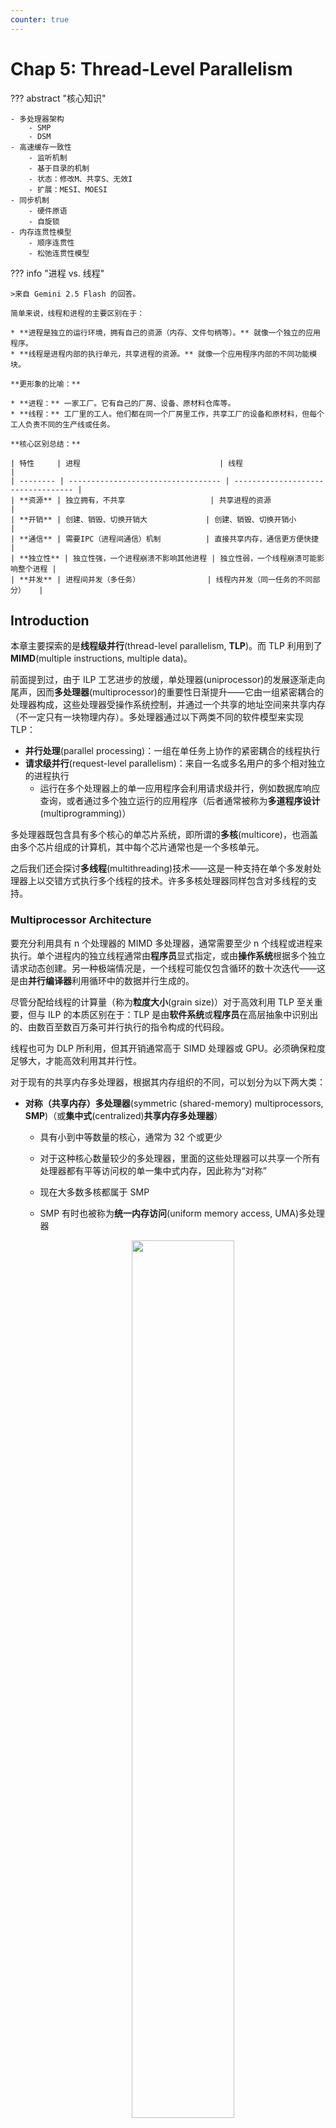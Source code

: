 ```yaml
---
counter: true
---
```


# Chap 5: Thread-Level Parallelism

??? abstract "核心知识"

    - 多处理器架构
        - SMP
        - DSM
    - 高速缓存一致性
        - 监听机制
        - 基于目录的机制
        - 状态：修改M、共享S、无效I
        - 扩展：MESI、MOESI
    - 同步机制
        - 硬件原语
        - 自旋锁
    - 内存连贯性模型
        - 顺序连贯性
        - 松弛连贯性模型

??? info "进程 vs. 线程"

    >来自 Gemini 2.5 Flash 的回答。

    简单来说，线程和进程的主要区别在于：

    * **进程是独立的运行环境，拥有自己的资源（内存、文件句柄等）。** 就像一个独立的应用程序。
    * **线程是进程内部的执行单元，共享进程的资源。** 就像一个应用程序内部的不同功能模块。

    **更形象的比喻：**

    * **进程：** 一家工厂。它有自己的厂房、设备、原材料仓库等。
    * **线程：** 工厂里的工人。他们都在同一个厂房里工作，共享工厂的设备和原材料，但每个工人负责不同的生产线或任务。

    **核心区别总结：**

    | 特性     | 进程                               | 线程                               |
    | -------- | ---------------------------------- | ---------------------------------- |
    | **资源** | 独立拥有，不共享                   | 共享进程的资源                     |
    | **开销** | 创建、销毁、切换开销大             | 创建、销毁、切换开销小             |
    | **通信** | 需要IPC（进程间通信）机制          | 直接共享内存，通信更方便快捷       |
    | **独立性** | 独立性强，一个进程崩溃不影响其他进程 | 独立性弱，一个线程崩溃可能影响整个进程 |
    | **并发** | 进程间并发（多任务）               | 线程内并发（同一任务的不同部分）   |


## Introduction

本章主要探索的是**线程级并行**(thread-level parallelism, **TLP**)。而 TLP 利用到了 **MIMD**(multiple instructions, multiple data)。

前面提到过，由于 ILP 工艺进步的放缓，单处理器(uniprocessor)的发展逐渐走向尾声，因而**多处理器**(multiprocessor)的重要性日渐提升——它由一组紧密耦合的处理器构成，这些处理器受操作系统控制，并通过一个共享的地址空间来共享内存（不一定只有一块物理内存）。多处理器通过以下两类不同的软件模型来实现 TLP：

- **并行处理**(parallel processing)：一组在单任务上协作的紧密耦合的线程执行
- **请求级并行**(request-level parallelism)：来自一名或多名用户的多个相对独立的进程执行
    - 运行在多个处理器上的单一应用程序会利用请求级并行，例如数据库响应查询，或者通过多个独立运行的应用程序（后者通常被称为**多道程序设计**(multiprogramming)）

多处理器既包含具有多个核心的单芯片系统，即所谓的**多核**(multicore)，也涵盖由多个芯片组成的计算机，其中每个芯片通常也是一个多核单元。

之后我们还会探讨**多线程**(multithreading)技术——这是一种支持在单个多发射处理器上以交错方式执行多个线程的技术。许多多核处理器同样包含对多线程的支持。


### Multiprocessor Architecture

要充分利用具有 n 个处理器的 MIMD 多处理器，通常需要至少 n 个线程或进程来执行。单个进程内的独立线程通常由**程序员**显式指定，或由**操作系统**根据多个独立请求动态创建。另一种极端情况是，一个线程可能仅包含循环的数十次迭代——这是由**并行编译器**利用循环中的数据并行生成的。

尽管分配给线程的计算量（称为**粒度大小**(grain size)）对于高效利用 TLP 至关重要，但与 ILP 的本质区别在于：TLP 是由**软件系统**或**程序员**在高层抽象中识别出的、由数百至数百万条可并行执行的指令构成的代码段。

线程也可为 DLP 所利用，但其开销通常高于 SIMD 处理器或 GPU。必须确保粒度足够大，才能高效利用其并行性。

对于现有的共享内存多处理器，根据其内存组织的不同，可以划分为以下两大类：

- **对称（共享内存）多处理器**(symmetric (shared-memory) multiprocessors, **SMP**)（或**集中式**(centralized)**共享内存多处理器**）
    - 具有小到中等数量的核心，通常为 32 个或更少
    - 对于这种核心数量较少的多处理器，里面的这些处理器可以共享一个所有处理器都有平等访问权的单一集中式内存，因此称为“对称”
    - 现在大多数多核都属于 SMP
    - SMP 有时也被称为**统一内存访问**(uniform memory access, UMA)多处理器

        <div style="text-align: center">
            <img src="images/C5/48.png" width=60%>
        </div>

        - 所有处理器统一共享物理内存
        - 所有处理器访问任何内存字的时间相等
        - 每个处理器可具备私有缓存或私有内存
        - 下图展示了基于总线的 UMA 多处理系统

            <div style="text-align: center">
                <img src="images/C5/49.png" width=70%>
            </div>

    - 某些多核处理器对最外层高速缓存的访问是非均匀的，这种结构被称为**非均匀高速缓存访问**(nonuniform cache access, NUCA)，因此即便它们拥有单一主内存，也并非真正的 SMP
    - 下图展示了集中式共享内存多处理器的基本结构：

        <div style="text-align: center">
            <img src="images/C5/1.png" width=70%>
        </div>

    - 下面是基于共享内存的多处理系统的示意图：

        <div style="text-align: center">
            <img src="images/C5/46.png" width=80%>
        </div>

- **分布式共享内存**(distributed shared memory, **DSM**)
    - 在由**多个多核芯片**构成的多处理器系统中，每个多核芯片通常配备**独立的内存单元**，因此这类系统的内存采用**分布式**组织而非集中式组织
    - 许多分布式内存设计能实现对**本地**内存的快速访问，而**远程**内存访问速度则显著下降
    - 在此类架构中，程序员和软件系统需明确区分本地与远程内存访问操作，但通常无需关注各远程存储节点间的具体分布情况
    - 为支持更多的处理器数量，内存必须是分布组织而非集中组织；否则内存系统将以增大访问延迟的代价来满足更多处理器的带宽需求
    - 由于上述问题，SMP 随处理器数量的增加会逐渐丧失优势，因此绝大多数超大规模多处理器系统都采用了分布式内存组织
    - 下图展示了分布式共享内存多处理器的基本结构：

        <div style="text-align: center">
            <img src="images/C5/2.png" width=80%>
        </div>

    - DSM 多处理器也被称为**非均匀内存访问架构**(nonuniform memeory access, NUMA)，因为数据访问时间取决于数据字在内存中的物理位置

        <div style="text-align: center">
            <img src="images/C5/50.png" width=60%>
        </div>

        - 所有 CPU 共享统一的地址空间
        - 使用加载和存储指令访问远程内存
        - 访问远程内存要慢于访问本地内存
        - NUMA 系统内的处理器可以用高速缓存
        - NUMA 又可分为：
            - NC-MUMA：无高速缓存，因而无法隐藏访问远程内存的时间

                <div style="text-align: center">
                    <img src="images/C5/51.png" width=60%>
                </div>

            - CC-MUMA：有一致的高速缓存

                <div style="text-align: center">
                    <img src="images/C5/52.png" width=60%>
                </div>

    - DSM 的主要缺点是处理器间的数据通信机制变得更为复杂，且需要软件层面付出更多努力才能充分利用所增加的内存带宽优势
    - 下面是基于信息传递的多处理系统的示意图：

        <div style="text-align: center">
            <img src="images/C5/47.png" width=80%>
        </div>

无论是 SMP 还是 DSM 架构，线程间的通信均通过一个共享的地址空间来实现。这意味着只要具备相应的访问权限，任何处理器均可对任意内存位置进行寻址操作。SMP 与 DSM 的**共享内存**(shared memory)本质上指代的是**地址空间**(address space)的共享性。

???+ info "补充：COMA"

    内存访问模型除了前面提到的 UMA 和 NUMA 外，还有一种叫做 COMA(cache only memory access)的模型。

    - 它是 NUMA 的一种特殊情况，每个处理器节点没有存储层级，所有的高速缓存构成了统一的地址空间。
    - 使用分布式高速缓存目录，用于远程内存访问。使用 COMA 时，一开始可被分配任意的数据，因为这个数据最终会在运行时被移动到正确的位置上。

    <div style="text-align: center">
        <img src="images/C5/53.png" width=70%>
    </div>


### Challenges of Parallel Processing

多处理器的应用范围广泛，包括：

- 运行几乎无需通信的独立任务
- 或者执行需要线程间协作才能完成的并行程序

要应对这些任务带来的挑战，通常需要采取以下综合方案：

- 精心选择**算法**并优化实现
- 适配底层**编程语言**与系统
- 协调**操作系统**及其支持功能
- 调整**体系结构与硬件**实施方案

尽管很多时候其中某一个环节可能会成为主要瓶颈，但当处理器规模变得很大的时候，我们需要同步优化软件和硬件的所有层面。具体来说，我们主要会遇到以下两种挑战：

- 程序中有限的**并行**能力（对应上述第一个应用）
- 相对高昂的**通信**开销，或者说并行处理器中远程访问的高延迟问题（对应上述第二个应用）
    - 具体时长取决于通信机制、互连网络类型以及多处理器的规模

>上述问题都可以用**阿姆达尔定律**解释。

它们对应的解决方案为：

- 对于应用程序并行能力不足的问题，主要需从**软件**层面着手：
    - 一方面采用能提供更优并行性能的新算法
    - 另一方面依靠软件系统，最大化处理器在完整配置下的有效执行时间
    
- 对于降低远距离延迟的影响，则需要**架构师**与**程序员**的共同努力：
    - 例如通过硬件机制（如缓存共享数据）或软件手段（如重构数据结构使访问本地化）来减少远程访问次数
    - 也可以借助**多线程**技术或[**预取**](2.md#hardware-prefetching-of-instructions-and-data)策略来尝试掩盖延迟

本章后续内容着重研究如何应对第二个挑战。


## Centralized Shared-Memory Architectures

使用大型的多级高速缓存能显著降低处理器对内存带宽的需求，这一发现推动了**集中式内存多处理器**的发展。

- 最初的处理器均为单核设计，通常会占据整个主板；内存则位于共享总线上
- 随着高性能处理器的出现，处理器的内存需求已超出了常规总线的承载能力，因此现代的微处理器直接将内存连接至单一芯片（有时称为**后端**(backside)或**内存总线**(memory bus)，以区别于连接 I/O 的总线）
    - 无论是执行 I/O 操作还是来自其他芯片的访问，访问芯片本地存储器时都必须经过“拥有”该内存的芯片处理
    - 因此这种内存访问具有不对称性：本地内存访问速度较快，而远程内存较慢
    - 在多核架构中，单个芯片上的所有核心共享该存储器，但不同的核之间通过各自内存进行的不对称访问模式通常存在

**对称的共享内存机器**通常支持对共享数据和私有数据的**缓存**，其中：

- **私有数据**(private data)仅被一个处理器使用
    - 当私有数据被缓存时，其存储位置会迁移至高速缓存中，从而降低平均访问时间以及所需的内存带宽。
- **共享数据**(shared data)则能被多个处理器共同访问
    - 对于共享数据的缓存处理，其值可能被复制到多个高速缓存中。除了缩短访问延迟和减少内存带宽需求外，这种复制还能缓解多处理器同时读取同一共享数据项时可能产生的竞争问题。
    - 然而，共享数据的缓存也带来了新的挑战——高速缓存的**一致性**(coherence)问题，下面马上介绍！


### Multiprocessor Cache Coherence

**高速缓存一致性问题**(cache coherence problem)：由于两个不同的处理器对内存的视图是通过各自的高速缓存建立的，因此这些处理器最终可能看到同一内存位置下的不同值。这一问题来源于我们同时拥有由主存定义的**全局状态**和由各处理器核心私有的独立缓存所定义的**局部状态**。

一种不太正式的说法是：如果一个内存系统对任何数据项的读取都能返回该数据项最近被写入的值，我们就可以说这个内存系统是**一致的**。这个定义虽然直观易懂，却显得模糊且过于简单——实际情况要比这复杂得多；而且这一简单的定义实际包括了内存系统行为的两个方面：

- **一致性**(coherence)：规定了读操作可以返回哪些值
- **连贯性**(consistency)：决定了写操作的值何时能被读操作返回

!!! warning "注意"

    实际上，中文翻译没能很好地将 coherence 和 consistency 区分开来，所以你可能会在网上看到把 consistency 翻译成“一致性”的情况。不过在这份笔记中，笔者还是选择将 consistency 翻译成“连贯性”。

对**一致性**(coherence)的严格定义为：当满足以下条件时，我们称内存系统具有一致性：

- 处理器 P 对位置 X 的写入操作后紧跟着 P 对 X 的读取操作，且在该写入与读取之间没有其他处理器对 X 进行写入时，该读取总是返回由 P 所写入的值。
    - 该性质保留了**程序顺序**，而且该性质即使在单处理器中也依然成立。
- 当一个处理器对位置 X 的读取操作发生在另一个处理器对 X 的写入操作之后，只要读写之间有足够的时间间隔,且在两次访问之间没有其他对 X 的写入发生，该读取将返回被写入的值。
    - 该性质定义了内存一致性的核心含义：若某个处理器能持续读取到过时的数据值，那么显然可以判定该内存处在不一致的状态。
- **写串行化**(write serialization)：针对同一位置的写操作是**可串行的**(serialized)。也就是说，任何两个处理器对该位置的两次写操作，在所有处理器看来，都遵循相同的顺序。例如，若先后向某位置写入值 1 和 2，所有处理器都不可能先读到 2 再读到 1。

尽管上述三个性质已足以确保一致性，但连贯性同样至关重要，比如：我们无法要求对 X 的读取操作能立即获取其他处理器对 X 所写入的（最新）值，因为此时写入的数据甚至可能尚未离开原来的处理器。连贯性是由[**内存连贯性模型**](#models-of-memory-consistency)(memory consistency model)定义的，这块内容将放在后面介绍。

一致性与连贯性互为补充：

- **一致性**规定了针对**同一内存**地址读写操作的行为
- 而**连贯性**则定义了涉及**不同内存**地址访问时的读写行为

目前，我们作出以下两点基本假设：

- 必须等到所有处理器都知道到写操作的结果后，该写操作才被视为完成任务（并允许后续写操作执行）
- 处理器不得调整任何写操作相对于其他内存访问的执行顺序
    - 这意味着若某处理器先后写入地址 A 和地址 B ，任何观测到 B 新值的处理器必然也已获取 A 的新值
    
这些假设允许处理器重排读操作顺序，但强制其按照程序顺序来完成写操作。并且这些假设将一直沿用至介绍“内存连贯性模型”时为止。


### Basic Schemes for Enforcing Coherence

在多处理器内运行的程序中，同一数据的多份拷贝通常会同时存在于各级高速缓存中。在一致性的多处理器中，高速缓存提供了共享数据的**迁移**(migration)与**复制**(replication)的双重功能。

- **迁移**：数据项可透明地转移至本地高速缓存并被使用。这既降低了访问远程分配的共享数据的延迟，又缓解了共享内存的带宽压力。
- **复制**：有效减少了读取共享数据时的访问延迟和资源争用。

由此可见，实现高效的迁移与复制对提升共享数据访问的性能而言至关重要。因此，多处理器引入硬件级协议来维护高速缓存的一致性。这个协议被称为**高速缓存一致性协议**(cache coherence protocols)，其实现核心在于追踪数据块的共享状态。每个缓存块的状态通过与之关联的**状态位**来维护（类似于单处理器高速缓存中的有效位和脏位）。根据具体实现技术的不同，可以将协议分为以下两类：

- **基于目录**(directory based)：
    - 特定物理内存块的共享状态（某个处理器在高速缓存有哪个特定存储块的拷贝）被保存在一个称为**目录**(directory)的位置。
    - 存在两种截然不同的基于目录的缓存一致性方案：
        - 在 SMP 中，可采用与内存或其他单一串行化点（如多核芯片的最外层高速缓存）关联的**集中式目录**
        - 在 DSM 中，由于单个目录会阻碍性能，且难以满足多核架构的内存扩展需求，因此需采用**分布式目录**，但实现起来相对更复杂
- **监听**(snooping)：
    - 每个持有物理内存块数据拷贝的高速缓存均可追踪该块的共享状态
    - 在 SMP 中，各个核心的高速缓存通常通过广播介质（如核心自带的高速缓存与共享高速缓存/内存之间的**总线**）实现互通，并且所有的高速缓存控制器通过持续监控或**监听**(snoop)介质，以确认自身是否拥有在总线上，或交换访问中请求的目标数据块拷贝
    - 侦听技术同样适用于多芯片多处理器的一致性协议

        <div style="text-align: center">
            <img src="images/C5/31.png" width=70%>
        </div>


**监听协议**在采用微处理器（单核），并通过总线连接至单一共享内存的多处理器系统中广受欢迎。其中，**总线**为实现监听协议提供了便捷的广播媒介。但多核架构改变了这一局面，因为所有多核芯片上的核都共享了一定级别的高速缓存。因此，部分设计转而采用**目录协议**，因其开销较小。

我们接下来先重点探讨监听协议，等到讨论 DSM 架构时再详细介绍目录协议。


### Snooping Coherence Protocols

要维持高速缓存一致性要求，有以下两种方法：

- **写无效协议**(write invalidate protocol)：确保处理器在写入数据项前拥有对该项的**独占访问权**
    - 独占访问能保证在对一个共享缓存行执行写入操作时，其他所有高速缓存中该缓存行的副本均被无效化。
    - 其他处理器后续读取时会发生高速缓存失效，需要从内存或持有有效副本的高速缓存中获取更新的数据（因此读取时延更长），从而减少总线上重复写入的带宽消耗。
    - 若存在两个处理器试图同时写入同一数据的情况，其中一方将获胜，导致另一方的数据拷贝失效；另一方若要完成其写入操作，就必须获取包含最新更新值的数据新拷贝。
    - 由此可见，此协议确保了**写串行化**。
    - 这是目前最主流的协议。

    ??? example "例子"

        <div style="text-align: center">
            <img src="images/C5/3.png" width=80%>
        </div>

- **写更新**(write update)/**写广播**(write broadcast)**协议**：每当处理器写入一个共享缓存行时，都要广播新的值来更新其他所有高速缓存中该缓存行的副本。
    - 由于写更新协议必须向所有共享缓存行广播写入操作，因而会消耗更多的带宽。
    
所以，几乎所有现在的多处理器系统都选择实现**写无效协议**，后面我们也只关注这个协议。


#### Basic Implementation Techniques

我们还需在发生高速缓存失效时定位数据项：

- 在**写穿式**(write-through)高速缓存中，查找数据项的当前值较为简单，因为所有已写入的数据都会立即发送至内存，从中总能获取到数据项的最新值。

    ???+ abstract "总结：监听高速缓存执行读/写操作的各种情况"

        <div style="text-align: center">
            <img src="images/C5/54.png" width=70%>
        </div>

- 对于**写回式**(write-back)高速缓存而言，确定最新数据值的难度更大，因为数据项的最新值可能存在于私有高速缓存而非共享高速缓存或主存中。
    - 不过我们可以对高速缓存失效和写入操作采用相同的**监听**机制：
        - 每个处理器都会监听共享总线上传输的所有地址。
        - 当某处理器发现自己持有目标缓存块的脏拷贝时，会将该缓存块作为读请求的响应内容返回，并终止对主存（或三级高速缓存）的访问。
        - 该方法的复杂性在于需要从其他处理器的私有高速缓存（L1 或 L2）中获取目标块，这通常比访问三级高级缓存耗时更长。
    - 由于写回式缓存的**内存带宽需求较低**，因此能支持更多高速处理器的协同工作。正因如此，所有多核处理器都在最外层缓存采用写回策略。


        
接下来我们将探讨基于写回式缓存的一致性实现方案。

- 常规高速缓存的**标签位**(tags)可用于实现监听机制，每个块的**有效位**(valid bit)使得失效操作易于实施。
- 对于由失效或者其他事件触发的**读失效**问题，处理起来同样直接，因为它们仅依赖于监听功能。
- 对于**写操作**，我们需要知道该块是否存在其他缓存拷贝。如果没有的话，在写回式高速缓存中便无需将此次写操作置于总线上。不发送写请求既能缩短写入时间，又可节省所需带宽。
- 为了追踪一个高速缓存块是否被共享，我们可以为每个缓存块额外添加一个**状态位**(state bit)，从而能够判断写入操作是否需要产生无效化信号。
- 当对处于共享状态的块执行写操作时，该缓存会在总线上生成无效化命令并将该块标记为**独占**(exclusive)状态，此后该核不再针对此块发送任何无效化请求。
- 拥有缓存块唯一拷贝的核通常被称为该缓存块的**所有者**(owner)。
- 当发送一条无效化指令时，所有者的高速缓存块状态会从共享状态转变为非共享（或独占）状态。若后续有其他处理器请求该缓存块，则必须将其状态重新置为共享。
- 由于我们的监听式高速缓存也能发现任何失效情况，因此它能知道独占高速缓存块何时被其他处理器请求，并且将状态恢复为共享。
- 每个总线事务都必须检查高速缓存地址的标签，这可能会干扰处理器的高速缓存访问。为了减少这种干扰，我们有以下措施：
    - **复制**标签，并将监听访问定向到标签拷贝上。
    - 在共享的 L3 高速缓存处使用**目录**。该目录能够反映给定块是否被共享，以及可能哪些核拥有拷贝。有了目录信息，无效操作可以仅针对那些拥有该缓存块拷贝的高速缓存进行。这就要求 L3 必须始终保留 L1 或 L2 中任何数据项的拷贝，这一特性称为**包含性**(inclusion)。


#### A Simple Protocol

我们一般通过为每个核中集成一个**有限状态控制器**来实现监听式一致性协议。该控制器响应来自核内处理器及总线（或其他广播媒介）的请求，改变选定高速缓存块的状态，同时利用总线访问数据或使其失效。从逻辑上看，可以认为每个高速缓存块都关联着一个独立的控制器；这意味着针对不同缓存块的监听操作或缓存请求能够独立处理。实际实现中，单个控制器允许多个针对不同缓存块的操作以交错方式执行。

我们规定协议包含三种状态：

- **无效**(invalid)：在缓存行内的数据无效
- **共享**(shared)：表示私有高速缓存中的块可能被多个核共享
- **修改**(modified)：表明某个块已在私有高速缓存中被更新；并且该状态意味着该块具有独占性。
    - 此时对应内存的数据，以及该数据在其他高速缓存的拷贝均无效（因为存的不是最新的数据）

下表展示了由核产生的请求（上半部分）以及来自总线的请求（下半部分）与高速缓存一致性的关系：

<div style="text-align: center">
    <img src="images/C5/4.png" width=90%>
</div>

当总线上出现无效请求或写无效时，所有私有高速缓存中存有该缓存块拷贝的核都会将其置为无效。对于写回式高速缓存的写无效情况，若该块仅存在于一个**私有高速缓存**，且处于独占状态，那么该缓存还需执行**写回**操作；否则可直接从共享高速缓存或主存读取数据。

下图展示了采用写无效协议和写回式高速缓存的单个私有高速缓存块的有限状态转换图（左图是 CPU 请求，右图是总线请求）：

<div style="text-align: center">
    <img src="images/C5/5.png" width=100%>
</div>

将两个状态转换图合并在一起，可以得到以下状态图：

<div style="text-align: center">
    <img src="images/C5/6.png" width=60%>
</div>

- 任何有效的高速缓存块要么处于一个或多个私有高速缓存的共享状态，要么严格位于单一高速缓存的独占状态。
- 任何向独占状态的转换（这是处理器写入块的必要条件）都要求在总线上发出无效或写无效信号，这将导致所有本地高速缓存将该块置为无效状态。
- 此外，若其他本地高速缓存曾以独占状态持有该块（变脏了），则该高速缓存会执行写回操作，从而提供包含目标地址的数据块。
- 最后，当总线出现针对独占状态块的读失效时，持有该独占拷贝的本地高速缓存会将其状态变更为共享状态。

本协议的另一特性是：处于共享状态的内存块在外部共享高速缓存（L2 或 L3，若无共享高速缓存则为内存）中始终保持最新状态。这一特性显著简化了实现方案。

??? example "例子"

    === "例1"

        <div style="text-align: center">
            <img src="images/C5/60.png" width=80%>
        </div>

    === "例2"

        === "初始状态"

            <div style="text-align: center">
                <img src="images/C5/32.png" width=70%>
            </div>

        === "Step 1"

            <div style="text-align: center">
                <img src="images/C5/33.png" width=70%>
            </div>

        === "Step 2"

            <div style="text-align: center">
                <img src="images/C5/34.png" width=70%>
            </div>

        === "Step 3"

            <div style="text-align: center">
                <img src="images/C5/35.png" width=70%>
            </div>

        === "Step 4"

            <div style="text-align: center">
                <img src="images/C5/36.png" width=70%>
            </div>

        === "Step 5"

            <div style="text-align: center">
                <img src="images/C5/37.png" width=70%>
            </div>

    === "例3"

        === "初始状态"

            <div style="text-align: center">
                <img src="images/C5/55.png" width=90%>
            </div>

        === "Step 1"

            <div style="text-align: center">
                <img src="images/C5/56.png" width=90%>
            </div>

        === "Step 2"

            <div style="text-align: center">
                <img src="images/C5/57.png" width=90%>
            </div>

        === "Step 3"

            <div style="text-align: center">
                <img src="images/C5/58.png" width=90%>
            </div>

            这张图没时间改了，各位要仔细判断。


尽管这个简单的缓存协议能正确执行，但是它忽略了许多复杂情况。其中最重要的是该协议假设所有操作都是**原子性的**，即任一操作能够以不受其他操作干扰的方式完成，然而现实中并非如此。非原子性操作会引入协议**死锁**(deadlock)的可能性，即进入无法继续执行的状态。在后面我们会讨论这些情况。


### Extensions to the Basic Coherence Protols

先前描述的一致性协议是一种简单的三状态协议，通常以其状态的首字母来指代，因此被称为 **MSI**（Modified（修改），Shared（共享），Invalid（无效））协议。我们可以基于这一基础协议进行扩展，通过增加额外状态和事务来优化特定行为，从而（可能会）提升性能表现。其中，最常见的两种扩展是：

- **MESI** 协议：增加了**独占**(exclusive)状态，形成四种状态：修改(modified)、独占(exclusive)、共享(shared)和无效(invalid)。
    - **独占状态**表示缓存块仅存在于单一高速缓存中，且未被修改。
    - 若某个块处于独占状态，对其进行写入时无需产生失效信号，从而优化了同一高速缓存先读取后写入该数据块的场景。
    - 当然，当对处于独占状态的块的读失效发生时，必须将该块转为共享状态以维持一致性。
    - 添加独占状态的好处在于：当同一个核再次写入处于独占状态的数据块时，既不需要获取总线访问权，也不需生成失效信号，因为系统明确知晓该数据块仅存在于本地的这个高速缓存中；处理器只需将其状态改为已修改即可实现更新。
    - 通过将一致性状态位编码为独占状态位、并用脏位标识修改情况即可轻松实现该状态的扩展应用。
    - 下面是 MESI 协议的状态图（jxh 版本）：

        <div style="text-align: center">
            <img src="images/C5/38.png" width=80%>
        </div>

        ??? note "状态图（cr 版本）"

            >两张图不太一样，目前还没仔细研究过。

            <div style="text-align: center">
                <img src="images/C5/59.png" width=80%>
            </div>

- **MOESI**协议：在 MESI 协议的基础上增加了**拥有**(owned)状态，用于表示相关缓存块由该高速缓存持有，且主存中的拷贝已过时。
    - 在 MSI 和 MESI 协议中，当尝试共享处于修改状态的缓存块时，在原高速缓存和新的共享高速缓存中，该块的状态都会转变为共享状态，且必须将其写回主存。
    - 而在 MOESI 协议中，原高速缓存的修改状态可以直接转换为拥有状态而无需立即写入内存。其他新的共享该块的高速缓存则保持共享状态；而仅由原高速缓存持有的拥有状态表明主存拷贝已失效，且指定高速缓存是所有者。
    - 当发生失效时，所有者必须提供该数据块（因为主存未更新）；若被替换，则需将其写回主存。


### Limitations in SMPs and Snooping Protocols

随着多处理器中处理器数量的增加，或每个处理器的内存需求增长，系统中任何**集中式资源**(centralized resource)都可能成为瓶颈。对于多核处理器而言，仅需少量核心，就能使单个共享总线形成性能瓶颈。因此，多核设计转向了更高带宽的互连方案，以及采用多个独立内存以支持更多核心数量。

监听式高速缓存的带宽也可能是一个限制，因为每个高速缓存都必须检查每一次的失效情况，而增加互连带宽只会将问题转嫁给高速缓存。下面给出一些增加监听带宽的技术：

- **复制标签位**(tags)，实现带宽倍增
- 如果多核处理器共享最外层的高速缓存，那么可采用**分布式**的高速缓存——每个处理器分管部分内存区域，并处理对应地址空间的监听请求。
    - 鉴于 L3 承担着过滤监听请求的功能，L3 必须具备包容性(inclusive)
- 可在最外层的共享高速缓存层（如L3）设置一个**目录**。
    - 同样地，L3 必须保持包容性。
    - 引入目录结构后，无需广播至所有 L2 缓存，仅需查询目录指向的可能持有数据块拷贝的特定 L2 即可。
    - 与前一种方法类似，其关联的目录条目亦可以分布式存储。

下图展示的就是一个采用分布式高速缓存系统的多核处理器：

<div style="text-align: center">
    <img src="images/C5/7.png" width=70%>
</div>


### Implementing Snooping Cache Coherence

在单总线的多核处理器中，通过以下方式可使这些步骤具备实质原子性：

- 首先（在更改缓存状态前），对通往共享高速缓存或内存的总线进行仲裁，并在所有操作完成前不释放总线。
- 使用单条线路来表示所有必要的无效化请求都已接收并正在处理。
- 收到该信号后，生成失效信号的处理器便可释放总线，因为它知道处理和下一个失效相关的任何活动之前，所有必需的操作都将完成。

而在一个没有单一集中总线的系统中，则用其他方法来实现高速缓存失效操作的原子性。具体而言，必须确保两个处理器同时尝试写入同一数据块（这种情况称为**竞争**(race)）时遵循严格顺序：一个写操作被完整处理并先行完成后，另一个写操作才能开始执行。竞争中两个写操作的胜负并不重要，关键在于只存在唯一胜出者，其一致性操作能率先完成。

在多核架构中采用多总线设计时，只要确保每个内存块仅关联一条独立总线，就能通过该共享总线对同一数据块的访问请求进行串行化处理，从而消除竞争现象。这一特性与重启竞争失败方的高速缓存失效处理的能力相结合，构成了无需总线也能实现的监听式高速缓存一致性的关键要素。

实际设计中可混合使用侦听协议和目录协议。


## Performance of Symmetric Shared-Memory Multiprocessors

!!! warning "注意"

    这块内容应该不考！

在使用监听一致性协议的多核处理器中，多种不同的现象共同影响着性能表现。具体而言，整体的高速缓存性能由单处理器的**缓存失效流量**和**通信流量**（导致无效化以及后续缓存失效）共同决定。改变处理器的数量、高速缓存的容量和块的大小都会影响带这两类关于失效率的要素。

而之前在计组课程中，我们知道**单处理器**的失效率可以被分解为三个C：**容量**(capacity)、**强制**(compulsory)和**冲突**(conflict)。它们既揭示了应用程序行为特征，也为高速缓存的设计优化提供了方向。同理，由**处理器间通信**引发的失效（通常称为**一致性失效**(coherence misses)）也可归因于两个因素：

- **真共享失效**(true sharing misses)：
    - 在基于无效的协议中，处理器首次写入共享缓存块时会触发无效操作，以确立对该块的所有权
    - 此外，当其他处理器尝试读取该缓存块中被修改的数据字时，会发生失效并导致相应块的传输
    - 上述两类失效均被归类为真共享缺失，因为它们直接源于处理器间的数据共享行为
- **伪共享失效**(false sharing misses)：
    - 在基于无效的一致性算法中，每个缓存块仅有一个有效位；当某个块因其中某些数据字被写入而被无效化（随后使用便引发失效）时，便会出现了伪共享
    - 若接收无效化的处理器实际使用了被写入的字，则该引用属于**真共享引用**，此时无论块有多大都会引发失效
    - 然而，若被写入字与读取字不同，且无效化并未传递新值，仅造成额外缓存失效时，即为**伪共享失效**。
    - 此时虽然块是被共享的，但高速缓存中并无实际共享的数据字；若块大小为单个字数据，则此失效不会发生。

??? example "例子"

    === "题目"

        <div style="text-align: center">
            <img src="images/C5/8.png" width=80%>
        </div>

    === "答案"

        <div style="text-align: center">
            <img src="images/C5/9.png" width=80%>
        </div>


### Commercial Workload

本节将探究一台四处理器共享内存多处理机上运行在线事务处理([OLTP](https://en.wikipedia.org/wiki/Online_transaction_processing))工作负载时的内存系统行为，并重点分析其中高速缓存的活动，尤其是 L3 高速缓存的行为（其中存在大量与一致性机制相关的流量）。

在研究的商业应用中，OLTP 应用对内存系统的压力最大，即使在评估时使用更大的 L3 高速缓存，也表现出很大的挑战。

首先来探究 **L3 高速缓存容量**变化的影响：每个处理器的 L3 高速缓存容量从 1MiB 到 8MiB 不等。下图展示了采用两路组相联高速缓存时增大容量的收益效果：

<div style="text-align: center">
    <img src="images/C5/10.png" width=50%>
</div>

可以看到，随着容量增加，失效率降低，因而程序执行时间也不断减小。值得注意的是，性能提升几乎全部集中在 1MiB -> 2MiB 的阶段，继续扩容下去的话却收效甚微。为了搞清楚背后的原因，我们需要明确哪些因素会影响 L3 高速缓存的失效率，以及这些因素如何随着 L3 高速缓存的增大而变化。下图呈现了来自五个来源的每条指令所贡献的内存访问周期数：

<div style="text-align: center">
    <img src="images/C5/11.png" width=50%>
</div>

- 在 1MiB 的 L3 高速缓存下，影响内存访问周期的两大主要因素是指令失效和容量/冲突失效；而当缓存容量增大时，这两个因素的影响会变得微不足道
- 而强制失效、伪共享失效及真共享失效几乎不受缓存容量的影响。因此当容量较大时，**真共享失效**构成了高速缓存失效的主要部分；由于真共享失效数量保持不变，所以当 L3 高速缓存容量的提升超过 2MiB 后，整体失效率的降低幅度有限。

综上，虽然增大高速缓存容量可消除大部分单处理器的失效，但是对多处理器的失效则没有太大影响。

---
接下来展示的是**增加处理器数量**对不同类型失效的影响：

<div style="text-align: center">
    <img src="images/C5/12.png" width=50%>
</div>

不难发现，真共享失效率的上升并未因单处理器失效率下降而得到抵消，所以导致每条指令的内存访问周期整体增加。

---
最后要探讨的是**增加块大小**是否有助于改善此类工作负载的性能。这一做法理应能降低指令失效率和冷启动失效率，并在一定范围内减少容量/冲突失效率，甚至可能降低真实共享失效率。下图展示了当块大小从 32B 增至 256B 时，每千条指令的失效次数变化情况：

<div style="text-align: center">
    <img src="images/C5/13.png" width=50%>
</div>

- 真共享失效率降低至原来的 1/2 以下，表明真共享失效能够利用局部性原则得到缓解
- 强制失效率也显著下降，符合我们的预期
- 冲突/容量失效呈现小幅下降，这表明在这种情况下，空间局部性的程度并不高
- 伪共享失效率的占比虽然较小，但几乎翻了一倍
- 但指令失效率未受到显著影响，这一结果超出我们的预期。
    - 若是在指令缓存中有如此表现，我们可以得出空间局部性程度很低的结论
    - 但在 L2 与 L3 混合高速缓存的场景下，诸如指令-数据冲突等其他因素也可能导致大容量块时指令缓存的高失效率
    - 已有研究证实，大型数据库和 OLTP 负载的指令流中存在较低的空间局部性特征——这类工作负载包含大量短基本块和专用代码序列
    - 根据这些数据，要使更大块大小的 L3 的性能与 32B 大小的块相当，其失效损失可表示为 32B 块大小失效值的倍数

        <div style="text-align: center">
            <img src="images/C5/14.png" width=50%>
        </div>


### Multiprogramming and OS Workload

接下来研究的是一个**多程序化的**工作负载(multiprogrammed workload)，包含了用户活动与操作系统活动。这类工作负载呈现出三个特征鲜明的阶段：首先是基准程序的编译（涉及大量计算操作），接着是将目标文件安装到库中，最后是删除目标文件。最终阶段完全由 I/O 操作主导，仅有两个进程保持活跃状态（每个运行实例各一个）。中间阶段同样以 I/O 为主导，处理器基本处于空闲状态。整体而言，该工作负载相比 OLTP 具有更显著的**系统**密集型和 **I/O** 密集型特性。

后续工作负载的测量中，我们假设采用以下内存与 I/O 系统的配置：

- L1 指令高速缓存：32KB 容量，64B 块大小的二路组相联结构，命中周期为 1 个时钟周期。
- L1 数据高速缓存：32KB 容量，32B 块大小的二路组相联结构，命中周期为 1 个时钟周期。

>注：与侧重 L3 高速缓存的 OLTP 负载不同，本次重点考察 L1 数据高速缓存的行为特征。

- L2 高速缓存：1MB 统一式设计，128B 块大小的二路组相联结构，命中需 10 个时钟周期。
- 主存系统：单通道总线架构的存储器，访问时延为 100 个时钟周期。
- 硬盘系统：固定访问延迟 3ms（低于常规值，以减少空闲等待时间）。

下表展示了八个处理器在上述参数配置下的执行时间分布情况。

<div style="text-align: center">
    <img src="images/C5/15.png" width=70%>
</div>

执行时间被分解为以下部分：

- **空闲**(idle)：在内核模式下空闲循环中执行的时长
- **用户**(user)：执行用户代码的时长
- **同步**(synchronization)：用于同步变量操作或等待的时长
- **内核**(kernel)：在 OS 内既非空闲也非同步访问的执行时长


#### Performance

接下来我们考察多道程序的工作负载在高速缓存大小和块大小变化时的性能表现。由于内核行为与用户进程存在差异，所以将这两部分分开来分析。尽管用户代码执行更多的指令，但操作系统的行为可能产生更多的高速缓存失效，除了代码体量更大以及局部性缺乏外，还有两个原因：

- 内核在向用户分配内存页前会初始化所有的页，这显著增加了其强制性失效的比例。
- 内核实际存在数据共享的现象，因而会产生可观的一致性失效；相比之下，用户进程仅在被调度到不同处理器时才会引发一致性失效问题，且比例极低。

下面两张图分别展示了内核与用户的数据失效率随数据高速缓存容量及块大小的变化关系：

<div style="text-align: center">
    <img src="images/C5/16.png" width=80%>
</div>

- 可以看到，增大数据高速缓存容量对用户失效率的影响显著高于对内核失效率的影响
- 而增加块大小则能同时改善两者的失效问题
- 这是因为较大比例的失效源自强制性失效和容量性失效——这两类问题均可通过采用更大的块来缓解
- 由于一致性失效相对罕见，增大块尺寸带来的负面影响较小。

为了理解内核进程与用户进程表现差异的原因，我们需要进一步分析内核失效的行为特征。下图展示了内核失效率随高速缓存容量和块大小增加的变化情况：

<div style="text-align: center">
    <img src="images/C5/17.png" width=70%>
</div>

- 图表将失效问题划分成三类：
    - 强制性失效
    - 一致性失效：包括真共享与伪共享
    - 容量/冲突性失效：含操作系统与用户进程间、多用户进程间干扰引发的失效
  
- 增大高速缓存容量仅能降低单处理器环境下的容量/冲突性失效率
- 而增大块尺寸则有效减少了强制性失效率
- 随着块尺寸的增加，一致性缺失率并未出现显著上升，这表明伪共享的影响可能微乎其微

---
- 对于多道程序的工作负载而言，**操作系统**对内存系统的需求更为严苛。
- 若工作负载中包含更多操作系统或类操作系统的活动，且其行为特征与本研究所测的情形相似，那么构建性能足够强大的内存系统将变得异常困难。
- 提升性能的潜在途径之一是通过改进**编程环境**或借助**程序员**辅助手段，使操作系统更具高速缓存感知能力。
    - 例如，操作系统会为不同系统调用产生的请求复用相同的内存区域。尽管这些被复用的内存将被完全覆写，但硬件因无法识别这一特性仍会维持缓存一致性机制运行，甚至可能尝试读取已失效的高速缓存块数据段。


## Distributed Shared-Memory and Directory-Based Coherence

前面介绍的监听协议要求每次高速缓存失效时，要和其他所有的高速缓存进行通信。这种不用集中式的数据结构来追踪高速缓存状态的特性，既是监听方案的优势（实现成本低廉），也是它的致命弱点，因为这使得它的可扩展性(scalability)很差。

近年来，多核处理器的发展迫使所有设计者转向**分布式内存**(distributed memory)，以满足各处理器对带宽的需求。这种内存组织能够提升内存带宽和互连带宽，因为它能将本地内存流量与远程内存流量分离，从而降低了对内存系统和互连网络的带宽需求。然而，若无法消除高速缓存失效时执行一致性协议的广播操作，那么分布式内存所带来的收益将极为有限。

另外，我们还提到过监听协议的替代方案——**目录协议**(directory protocol)。

- 目录会记录每个可能被缓存的块的状态信息，包括哪些高速缓存（或高速缓存组）拥有该块的副本、数据是否是脏的（已被修改）等
- 在共享最外层缓存（L3）的多核处理器中，实现目录机制非常简单：只需为每个 L3 高速缓存块维护一个与核心数量等长的**位向量**即可
    - 该位向量能标识出哪些私有 L2 高速缓存可能持有 L3 高速缓存中的对应块副本，这样失效请求仅需发送至这些特定的高速缓存即可
    - 当 L3 采用包容性设计时，这种机制在单个多核芯片上能完美运作
- 多核系统中，采用单个目录的解决方案不具备可扩展性，即便这避免了广播操作。所以我们必须设置**分布式的目录**，但分布方式需确保一致性协议能定位到任意缓存内存块的目录信息。
    - 容易想到的一种解决方法是让目录随内存单元分布——正如不同内存请求指向不同内存那样，不同的一致性请求也能访问到不同的分布式目录。
    - 若将信息维护在 L3 高速缓存等多分区的外层高速缓存中，则可将目录信息分散到各个高速缓存分区间，从而有效提升带宽利用率。

- 分布式目录具有以下特性：一个块的共享状态始终位于单个的已知位置。这一性质结合了维护节点缓存块的信息，使得一致性协议能够避免广播操作。
- 下图展示了添加目录至每个**节点**（单个多核处理器，或在内部实现一致性的小型处理器集合）后，分布式内存多处理器结构的示意图：

    <div style="text-align: center">
        <img src="images/C5/18.png" width=80%>
    </div>

- 最简单的目录实现方式是：为每个内存块在目录中关联一个条目。
    - 此时信息总量与“内存块的数量 * 节点数量”的结果成正比
    - 对于不超过数百个处理器（每个可能是多核）的多处理器而言，这种开销在合理块大小设置下是可接受的
    - 而对于更大规模的多处理器系统，则需要采用能高效扩展目录结构的方法，不过我们无需考虑这种情况


### Directory-Based Cache Coherence Protocols

目录协议必须实现两个核心操作：处理**读失效**和处理对共享且干净的高速缓存块的**写入**。

为实现这些功能，目录需要追踪每个高速缓存块的状态。具体有以下几类状态：

- **共享**：一个或多个节点缓存了该数据块，且内存中的数值与所有缓存副本保持同步更新
- **未缓存**(uncached)：没有任何节点持有该缓存块的副本
- **已修改**(modified)：只有一个节点持有该数据块副本，且已执行过写操作，因此内存中的对应副本失效；此时该处理器被称为此数据块的**所有者**(owner)

除了跟踪状态外，还需要记录哪些节点拥有**内存块的副本**，因为在写入时需要使这些副本失效。实现这一功能的最简单方法是为每个内存块维护一个**位向量**。当内存块处于共享状态时，向量的每一位表示对应的处理器芯片是否持有该块的副本。当内存块处于独占状态时，我们同样可以利用这个位向量来追踪其所有者。

出于效率考虑，还会在各级高速缓存中单独记录每个高速缓存块的状态。

尽管状态转换时的具体操作略有差异，但各高速缓存中**状态机**的状态与转换机制与之前采用的监听式高速缓存方案完全一致。

而数据项的**无效化**处理及**独占副本的定位**操作则存在显著区别：这两种操作都需要请求节点与目录之间、目录与一个或多个远程节点之间进行通信；而在监听协议中，这两个步骤是通过向所有节点广播一起完成的。

下图展示了节点间传递的各类消息：

<div style="text-align: center">
    <img src="images/C5/19.png" width=90%>
</div>

- **本地节点**(local node)是发起请求的节点，**家节点**(home node)则是存储着目标地址对应内存位置及目录条目的节点。
- 物理地址空间采用静态分布方式，因此总能确定哪个节点存有特定的物理地址的内存和目录信息（例如高位比特可表示节点编号，低位比特则表示该节点内存中的偏移量）。
- 当家节点同时作为本地节点时仍需访问目录，因为数据副本可能存在于被称为**远程节点**(remote node)的第三方节点中。
    - **远程节点**是拥有高速缓存块副本的节点（无论该副本处在独占状态还是共享状态）。
    - 远程节点可能与本地节点或家节点相同，此时处理器间消息可替换为处理器内消息，其他机制保持不变


### An Example Directory Protocol

下图展示了在基于目录的系统中，单个高速缓存块的状态转换图：

<div style="text-align: center">
    <img src="images/C5/20.png" width=70%>
</div>

- 这张状态转换图操作与监听方案基本一致：状态和触发条件近乎相同。
- 不同之处是：监听机制通过总线（或其他网络）广播写无效操作，而在这里我们通过目录控制器，选择性地发送数据获取与无效化操作。
- 任何高速缓存块在写入时必须处于独占状态，且所有共享块必须在内存中保持最新值。
- 大多数多核处理器中，最外层的高速缓存由各核心共享，通过内部目录或监听机制来维护同一芯片上各核心私有高速缓存的一致性。因此只需接入最外层的共享高速缓存，便可利用芯片上多核一致性机制扩展至更庞大的处理器；而且此时处理器与一致性请求的竞争问题得以缓解，同时可避免标签位的重复。

在基于目录的协议中，发送至目录的消息会触发两种不同类型的操作：**更新目录状态**，以及**发送附加消息以满足请求**。目录中的状态表示的是内存块中三种标准状态；但和监听式方案不同的是，这里的目录状态反映的是所有高速缓存副本的整体状况，而非单个块的状态。

为了追踪持有高速缓存块副本的节点集合，我们使用名为**共享者**(Sharers)的位向量来实现这一功能。目录请求需要更新共享者，并通过读取该集合执行无效化操作。

下图展示了目录节点在接收消息后采取的操作（状态图结构和上图一致）：

<div style="text-align: center">
    <img src="images/C5/21.png" width=70%>
</div>

该目录会处理三种不同类型的请求：**读失效**(read miss)、**写无效**(write miss)以及**数据写回**(data write-back)。

为了理解这些目录操作的机制，下面我们逐步分析各状态下收到的请求及执行的操作。

- 当某个块处于**未缓存**状态时，内存中的副本即为当前有效值，因此可能出现以下请求类型：
    - **读失效**：请求节点从内存中获取所请求的数据，且该请求者成为唯一的共享节点；此时该数据块的状态被设为共享状态。
    - **写无效**：请求节点接收值，并成为共享节点；该数据块被置为独占状态，以表明其唯一的有效副本已缓存；共享者(Sharers)字段标识其所有者身份。

- 当块处于**共享**状态时，内存值是最新的，因此可能发生以下请求：
    - **读失效**：从内存中向请求节点发送所请求的数据，并将该请求节点加入共享者(Sharers)中。
    - **写无效**：向请求节点发送值；向共享者中的所有节点发送失效消息，且共享者将更新为仅包含该请求节点的标识；此时该块的状态被设为独占状态。

- 当块处于**独占**状态时，块的当前值由共享者（所有者）标识的节点上的缓存持有，因此存在以下目录请求：
    - **读失效**：
        - 向所有者发送数据获取消息，这使得所有者的高速缓存中的块状态转变为共享状态，并促使所有者将数据发送至目录。
        - 数据在目录处被写入内存后回传给请求处理器。
        - 请求节点的身份会被添加至仍包含原所有者处理器的身份（因它仍然持有可读副本）的共享者中。
    - **数据写回**：
        - 由于所有者正在替换该块，必须将其写回。
        - 此操作使内存副本更新为最新状态（主目录实质上成为新的所有者），此时该块转为未缓存状态，且清空共享者。
    - **写无效**：
        - 该块将归属新的所有者。
        - 系统会向原所有者发送消息，使其缓存中的块无效化，并将值传送至目录；随后目录将该值转发给请求节点使其成为新的所有者。
        - 共享者更新为新所有者的信息，而该块的独占状态保持不变。

!!! example "jxh 课件有一个比较完整的例子，建议阅读和理解（~~由于内容太多不太好搬过来~~）"

??? example "例子"

    === "题目"

        <div style="text-align: center">
            <img src="images/C5/44.png" width=80%>
        </div>

    === "解答"

        <div style="text-align: center">
            <img src="images/C5/45.png" width=70%>
        </div>


## Synchronization

???+ question "为什么需要同步？"

    需要知道何时不同进程使用共享数据是安全的。

**同步**(synchronization)机制通常由用户级的软件例程构建，这些例程依赖于硬件提供的同步指令。对于较小规模的多处理器系统或低竞争场景，关键的硬件能力在于提供一条不可中断的指令或指令序列，该指令能够以**原子方式**检索并修改数值。基于这一能力，便可构建出软件同步机制。本节重点探讨**加锁**与**解锁**这两类同步操作的实现原理；通过这两个操作，既能实现互斥访问控制，也可为更复杂的同步机制奠定基础。


### Basic Hardware Primitives

在多处理器系统中。实现同步所需的关键能力是一组能够实现**原子化**读取并修改内存位置的**硬件原语**(hardware primitives)。若缺乏这种能力，构建基本同步原语的成本将极为高昂，且会随着处理器数量的增加而递增。实际上存在多种基础硬件原语的替代方案，它们均提供对某一位置进行原子化读写的能力。但通常而言，架构师并不期望用户直接使用这些基础硬件原语，而是希望**系统程序员**利用它们来构建同步库。下面让我们从其中的一个硬件原语出发，展示如何利用它来构建一些基本的同步操作。

我们要介绍的硬件原语是**原子交换**(atomic exchange)，用于将寄存器中的值与内存中的值进行互换。

- 假设我们需要构建一个简单锁：用 0 表示锁处于空闲状态，用 1 代表锁已被占用。
- 处理器尝试通过执行交换指令来获取锁：
    - 将寄存器中的 1 进行交换；寄存器的内存地址和锁对应
    - 若其他处理器已持有该锁，则交换指令返回值为 1；反之返回 0 时，该内存位置的值也会被同时更新为 1，从而阻止其他竞争性交换操作同样获得 0。

- 例如：两个处理器同时尝试执行交换指令时，这种竞争会被打破：其中一个处理器必定会率先完成交换并返回 0，而第二个处理器的交换操作将返回 1。
- 使用交换原语实现同步的关键在于其**原子性**：整个交换过程不可分割，且两个并发执行的交换会通过**写串行化**机制确定先后顺序。

此外还有其他用于实现同步的原子原语，但它们都具备一个关键特性：以可判断两项操作是否原子执行的方式读取并更新内存值。下面介绍其中一些原子原语：

- **测试并置位**(test-and-set)：对值进行检测，若通过检测则设置新值。
    - 我们可以定义一个检测数值是否为 0 并将其置 1 的操作，其使用方式类似于原子交换操作。
- **获取并递增**(fetch-and-increment)：返回内存位置的值，并以原子方式将其递增。
    - 通过用 0 表示同步变量未被占用，我们可以像运用交换操作那样使用这种指令。

实现单一原子内存操作会带来一些挑战，因为这需要在一个不可中断的指令中同时完成内存读取和写入。这一要求使得一致性的实现复杂化——硬件既不允许在读写之间插入任何其他操作，又必须避免死锁情况的发生。

另一种类型的硬件原语是使用**一对指令**，其中通过第二条指令的返回值来推断这对指令是否以原子方式执行。如果这对指令看起来像是所有其他处理器执行的操作都发生在它们之前或之后的话，那么这对指令实际上就具备原子性。这正是 MIPS 和 RISC-V 架构所采用的方法。

在 RISC-V 中，这对指令包括一种特殊的加载操作（称为**保留加载**(load reserved)）`lr` 和一种特殊的存储操作（称为**条件存储**(store conditional)）`sc`。

- 保留加载将 `rs1` 指定的内存内容加载到 `rd` 寄存器中，并在该内存地址上创建一个保留标记
- 条件存储则将 `rs2` 中的值存入 `rs1` 指定的内存地址上
- 若在此期间有其他写入操作破坏了该内存位置的保留状态，则条件存储失败，并向 `rd` 写入非零值
- 若成功执行则向 `rd` 写入 0
- 如果在两条指令之间，处理器进行了上下文切换，那么条件存储也会失败
- 我们可以用这对指令来构建其他同步原语
- 用**保留寄存器**(reversed register)中跟踪 `lr` 指令指定的地址
- 若发生中断，或链接寄存器中的地址对应的缓存块失效（例如由另一条 `sc` 指令导致），则链接寄存器会被清零
- `sc` 指令仅检查其地址是否与保留寄存器的地址匹配：匹配则成功执行，否则失败
- 由于在出现对加载保留地址的重复存储尝试或任何异常后，存储条件操作都将失败，因此必须谨慎选择插入这两条指令之间的其他指令，因此我们只应安全地允许**寄存器-寄存器型操作**，否则可能引发死锁
- 此外，为降低无关事件或竞争处理器频繁导致存储条件失败的概率，加载保留与存储条件之间的指令数量应当**尽可能少**

???+ example "例子"

    ```asm
    try: 
        mov x3, x4        ; mov exchange value
        lr x2, x1         ; load reserved from
        sc x3, 0(x1)      ; store conditional
        bnez x3, try      ; branch store fails
        mov x4, x2        ; put load value in x4
    ```


### Implementing Locks Using Coherence

一旦有了原子操作后，便可以利用多处理器的一致性机制来实现**自旋锁**(spin lock)。处理器会持续尝试获取这类锁，循环等待直至成功。当程序员预估持有锁的时间很短，且希望加锁过程在锁可用时具备低延迟特性时，会采用自旋锁。不过，自旋锁会让处理器陷入等待释放的循环中占用资源，因此在某些场景下并不适用。

若没有缓存一致性机制，最简单的实现方式是将锁存储于内存中。

- 处理器可通过原子操作不断尝试获取锁，并检测交换操作是否返回了空闲状态的锁
- 释放锁时，处理器仅需向该地址存入数值 0 即可解锁

自旋锁的相关代码序列如下：

```asm
        addi x2,R0,#1
lockit: EXCH x2,0(x1)    ; atomic exchange
        bnez x2,lockit   ; already locked?
```

若多处理器支持缓存一致性，便可通过该机制对锁进行缓存，以维持锁的一致性。**缓存锁**(caching lock)具有以下优势：

- 它使得“自旋”过程（即在紧凑的循环中反复测试并获取锁）可在本地缓存副本上完成，无需在每次尝试获取锁时都去访问全局内存。
    - 需要修改前面的自旋锁过程，使其通过在本地锁的副本上执行读取操作来自旋，直到成功看到锁可用。
    - 该过程尝试通过执行交换操作来获取锁；处理器首先读取锁，以测试其状态。
    - 处理器持续读取和测试，直到读取的值表明已经解锁。
    - 然后处理器与其他所有类似“自旋等待”的过程竞争，看哪个可以首先为变量加锁。
    - 所有进程都使用一个交换指令：该指令读取旧值，并将 1 存储到锁变量中；唯一的胜者会看到 0，而失败者会看到胜者放置的 1。
    - 获胜的处理器执行锁之后的代码，完成后，将 0 存储到锁变量中以释放锁，然后重新开始了新的竞争。
    - 以下是执行此自旋锁的代码（注意：0表示未锁定，1表示锁定）：

        ```asm
        lockit: ld x2,0(x1)         ; load of lock
                bnez x2,lockit      ; not available-spin
                addi x2,R0,#1       ; load locked value
                EXCH x2,0(x1)       ; swap
                bnez x2,lockit      ; branch if lock wasn’t 0
        ```

- 最近使用过该锁的处理器很可能在短期内再次使用。此时锁可能仍留在该处理器的缓存中，从而大幅缩短获取锁的时间。

下表展示了多个进程通过原子交换指令争着为变量加锁时，处理器与总线/目录的交互过程：

<div style="text-align: center">
    <img src="images/C5/22.png" width=90%>
</div>


- 当持有锁的处理器向锁写入 0 时，所有其他高速缓存中的副本都会无效化，必须重新获取新值以更新本地副本。
- 其中某个高速缓存会率先获得解锁状态的值（0），并执行交换操作成功上锁；那么当其他处理器的高速缓存失效请求得到响应时，会发现该变量已被锁定，于是只能继续进入测试并保持自旋状态

上述例子还揭示了保留加载/条件存储原语的另一优势：读操作与写操作被显式分离。这一特性使得以下代码序列能够实现与上述优化版交换指令相同的性能表现：

```asm
lockit: lr x2,0(x1)         ; load reserved
        bnez x2,lockit      ; not available-spin
        addi x2,R0,#1       ; locked value
        sc x2,0(x1)         ; store
        bnez x2,lockit      ; branch if store fails
```

!!! note "自旋锁的性能分析"

    <div style="text-align: center">
        <img src="images/C5/39.png" width=80%>
    </div>


### Barrier Synchronization

**屏障**(barrier)迫使进程等待，直到所有进程都抵达屏障后才释放这些进程，使其继续运行。其实现主要基于：

- 共享计数器(shared counter)
- 自旋等待(spin waiting)释放信号

下面是一段有关屏障实现的代码：

```c
{
    lock(counterlock);                    // ensure update atomic
    if (count == 0) release = 0;          // first-->reset release
        ++count;                          // count arrivals
    if (count == total){                  // all arrived
        count = 0;                        // reset counter
        release = 1;                      // release processes
    }
    unlock(counterlock);                  // release lock
    spin(release == 1) ;                  // wait for arrivals
}
```

这段代码有一个问题：在屏障中，较慢的进程可能被最快的进程所困。所以有了以下改进措施：

- 离开屏障后计数
    - 用额外的共享计数器为在屏障中的进程计数
    - 禁止任何进程在所有进程离开前一个实例前重新进入屏障
    - 但这种方法会带来额外的时延，因此不建议采用
- **感知反转屏障**(sense-reversing barrier)
    - 实现代码如下：

        ```c
        {
            Lock_sense = !Lock_sense;             // toggle Local_sense
            lock(counterlock);                    // ensure update atomic
            if (count == 0) release = 0;          // first-->reset release
                ++count;                          // count arrivals
            if (count == total){                  // all arrived
                count = 0;                        // reset counter
                release = Lock_sense;             // release processes
            }
            unlock(counterlock);                  // release lock
            spin(release == Lock_sense) ;         // wait for signal
        }
        ```

    - 该方法解决了进程被困的问题，但性能还是不高

???+ note "屏障同步的性能分析"

    <div style="text-align: center">
        <img src="images/C5/40.png" width=70%>
    </div>

    <div style="text-align: center">
        <img src="images/C5/41.png" width=70%>
    </div>

为了提升屏障性能，我们可以采取一种软件优化——组合树形屏障(combining tree barrier)：使用预先确定的 n 叉树结构，进程在子节点处同步，然后向父节点报告，直到根节点释放所有进程。这减少了单个同步点的竞争。

!!! code "代码实现"

    <div style="text-align: center">
        <img src="images/C5/42.png" width=80%>
    </div>


## Models of Memory Consistency

确定内存连贯程度这一问题相当复杂。先来看个简单的例子：

???+ example "例子"

    <div class="grid" markdown>

    ```c
    P1: A = 0;
        ......
        A = 1;
    L1: if (B == 0) ...
    ```

    ```c
    P2: B = 0;
        ......
        B = 1;
    L2: if (A == 0) ...
    ```

    </div>

    假设进程运行在不同的处理器上，且内存位置 `A` 和 `B` 最初都被两个处理器缓存，初始值为0。如果写操作总是立即生效，并能被其他处理器即时看到，那么两个 IF 语句（标记为 `L1` 和 `L2`）的条件不可能同时评估为真，因为执行到 IF 语句意味着 A 或 B 中至少有一个已被赋值为 1。但假设写无效操作被延迟，并且允许处理器在此延迟期间继续执行。那么可能出现 P1 和 P2 在尝试读取值之前尚未分别接收到关于 B 和 A 的失效通知的情况。

    现在的问题是：是否应允许这种行为？若允许，应在何种条件下？

内存连贯性中最直观的模型称为**顺序连贯性**(sequential consistency)。它要求任何执行结果是相同的，就好像每个处理器发出的内存访问操作保持其程序顺序，且不同处理器之间的访问操作可以任意交错执行。该模型消除了前例中某些非显性执行的可能性，因为所有赋值操作必须在 IF 语句开始执行前完成。

<div style="text-align: center">
    <img src="images/C5/43.png" width=60%>
</div>

实现顺序连贯性的最简单方法是要求处理器延迟任何内存访问的完成，直到由该访问引发的所有无效化操作完成为止。当然，同样有效的方法是延迟下一次内存访问，直至前一次访问完成。需谨记的是，内存连贯性涉及不同变量间的操作：必须按序执行的两个访问实际上针对的是不同的内存位置。就拿上例来说，必须将 `A` 或 `B` 的读取（`A == 0` 或 `B == 0`）延迟至前一个写入操作完成（`B = 1` 或 `A = 1`）。在顺序连贯性模型下，不能简单地将写入操作置于写缓冲区后就立即执行读取。

尽管顺序一致性提供了简洁的编程范式，但它会降低可能的性能表现，尤其在处理器数量众多。互连延迟较高的多核系统中（比如下面的例子）。

??? example "例子"

    === "题目"

        <div style="text-align: center">
            <img src="images/C5/23.png" width=80%>
        </div>

    === "解答"

        <div style="text-align: center">
            <img src="images/C5/24.png" width=80%>
        </div>

为了提供更好的性能，有两种解决路径：

- 保留顺序连贯性，但采用延迟隐藏技术
- 使用限制更少、允许硬件加速运行的内存连贯性模型
    - 它可能改变程序员对多处理器的认知方式，因此在探讨这些松弛模型之前，我们需要先了解程序员的预期需求


### The Programmer's View

尽管顺序一致性模型在性能上存在劣势，但从程序员的角度来看，它具有简洁的优势。我们希望能够开发一种既易于解释，又允许高性能实现的编程模型。

其中一种实现高效执行的编程模型是假设程序是**同步的**(synchronized)

- 若对共享数据的所有访问都通过同步操作进行排序，则该程序被视为同步的。
- 当且仅当在所有可能的执行过程中，一个处理器对变量的写操作与另一处理器对该变量的访问（读或写）之间被一对同步操作分隔——前者由写入处理器在写操作后执行，后者由第二处理器在访问前执行——该数据引用才被称为受同步操作排序。
- 可能未经同步排序就更新变量的情况称为**数据竞争**(data race)，因为执行结果取决于处理器的相对速度；如同硬件设计中的竞争，其结果不可预测。这也使得同步程序获得了另一个名称：**无数据竞争**(data-race-free)。

???+ example "例子"

    - 考虑由两个不同处理器读写更新的变量。
    - 每个处理器都会用**加锁**和**解锁**操作包裹读写过程，这既是为了确保更新操作的互斥性，也是为了保证读取数据的一致性。
    - 显然，现在每次写入操作与另一处理器的读取操作之间都通过一对**同步操作**隔离：一次解锁（在写入后执行）和一次加锁（在读取前执行）。
    - 如果两个处理器连续对变量进行写入而中间没有读取操作时，这些写入同样需要通过同步操作实现隔离。

普遍认为大多数程序都是可同步的。这是因为若访问未经同步处理，程序的运行行为将变得难以预测——执行速度的差异会决定哪个处理器能在数据竞争中胜出，从而影响程序最终结果。即便在顺序连贯性的条件下，对此类程序进行逻辑推演也极为困难。

程序员可以尝试通过构建自己的同步机制来确保顺序性，但这极其复杂，容易导致程序出错，且可能在架构层面缺乏支持——意味着这些机制在未来的多处理器迭代中可能失效。因此，绝大多数程序员会选择使用经过验证、针对多处理器及同步类型优化过的**同步库**。

另外，采用**标准同步原语**能确保即便底层架构实现了比顺序连贯性更宽松的存储一致性模型，经过正确同步的程序仍会表现得如同硬件实现了顺序连贯性一般。


### Relaxed Consistency Models

**松弛连贯性模型**的核心思想是允许读写操作**乱序**完成，但通过**同步**操作强制排序，使得同步程序的行为如同处理器具有顺序一致性。根据所松弛的读写顺序不同，存在多种松弛模型分类。我们通过一组 X -> Y 形式的规则来规定顺序关系：表示操作 X 必须在操作 Y 完成前结束。顺序连贯性要求维持所有四种可能的顺序：R -> W, R -> R, W -> R, W -> W。而松弛模型则通过松弛这四种顺序的子集来定义：

- 仅松弛 W -> R 排序会得到一个称为**全存储顺序**(total store ordering)或**处理器连贯性**(processor consistency)的模型。因为该模型保留了写操作的顺序，因此很多遵循顺序连贯性的程序会采用这一模型，无需额外的同步操作。
- 同时松弛 W -> R 和 W -> W 的顺序会得到一个称为**偏存储顺序**(partial store order)的模型。
- 松弛全部四种顺序会得到一系列的模型，包括**弱顺序**(weak ordering)、PowerPC 连贯性模型、**释放连贯性**(release consistency)、RISC-V 连贯性模型...

通过松弛这些顺序约束，处理器可获得显著的性能优势，这正是RISC-V、ARMv8 以及 C++/C 语言标准选择松弛连贯性作为内存模型的原因。

**释放连贯性**区分了两种同步操作：

- 用于获取共享变量访问权限的**获取**(acquire)操作（标记为 $S_A$）
- 释放对象以允许其他处理器获得访问权限的**释放**(release)操作（标记为 $S_R$）。

在同步程序中，获取操作必须先于共享数据的使用执行，而释放操作必须位于所有共享数据更新之后、且在下一次获取操作之前完成。这一特性使我们能够适度松弛顺序要求——只要确保发生在获取之前的读写操作不必在该获取前完成，发生在释放之后的读写也无须等待该释放完成即可。

下图展示了各类连贯性模型对一般访问和同步访问顺序的约束：

<div style="text-align: center">
    <img src="images/C5/25.png" width=90%>
</div>

<div style="text-align: center">
    <img src="images/C5/26.png" width=90%>
</div>

释放连贯性提供了最宽松且易于验证的模型之一，它能确保同步程序观察到顺序一致的执行结果。虽然大多数同步操作要么是获取要么是释放，但某些操作兼具获取和释放功能，会导致排序效果等同于弱顺序。尽管同步操作总能保证先前的写操作已完成，但我们有时需要在不依赖特定同步操作的情况下确保写操作的完成。此时就需要使用显式指令——在 RISC-V 中称为 FENCE——来确保该线程中所有先前指令均已完成执行，包括所有内存写入及相关失效操作的完成。


## Cross-Cutting Issues

由于多处理器重新定义了许多系统特性（如性能评估、内存延迟及可扩展性的重要性），它们引入了跨越整个技术领域的设计问题，这些问题同时影响着硬件和软件。本节将围绕**内存连贯性**问题给出若干示例。


### Compiler Optimization and the Consistency Model

定义内存一致性模型的另一个原因是为了明确对共享数据可执行的合法**编译器**优化范围。

- 在**显式**并行程序中，除非同步点被明确定义且程序已同步，否则编译器不能交换两个不同共享数据项的读写操作，因为此类转换可能会影响程序语义。
    - 这种限制甚至阻碍了相对简单的优化（例如共享数据的寄存器分配），因为该过程通常涉及读写交换。
- 而在**隐式**并行化程序中（比如用高性能 Fortran（HPF）编写的代码），由于程序必须同步且同步点已知，因此不会出现此问题。

从研究和实践视角来看，更松弛的连贯性模型能否为编译器带来显著优势仍是悬而未决的问题，其中缺乏统一模型很可能会延缓编译器的部署进程。


### Using Speculation to Hide Latency in Strict Consistency Model

第3章讲到过的[推测](3.md#hardware-based-speculation)技术可用于隐藏内存时延。它同样能用来掩盖由**严格连贯性模型**引发的时延，从而获得近似松弛内存模型的优势。其核心思想是处理器通过**动态调度**重新排列内存访问顺序，允许指令**乱序执行**。这种乱序的内存访问可能违反顺序连贯性原则，进而影响程序执行结果。借助支持推测执行的处理器所具备的**延迟提交**特性可规避此问题：假设缓存一致性协议基于失效机制运作，若处理器在某个内存引用操作提交前接收到该地址的失效通知，便会触发推测恢复机制回滚计算流程，并从被失效的内存引用处重新开始执行。

若处理器对内存请求的重新排序导致执行顺序可能产生与顺序连贯性下所见结果不同的情况，那么该处理器将重新执行。此方法的关键在于：处理器只需保证最终结果与所有访问按序完成时相同，通过检测可能产生差异的情况即可实现目标。该方案的优越性在于推测性重启极少被触发，仅当未同步的访问真正引发竞争时才会启动重启机制。

有人主张将顺序或处理器连贯性与推测执行相结合，作为优选的连贯性模型。依据如下：

- 对顺序连贯性或处理器连贯性采取激进实现方案，能获得比松弛模型更显著的优势
- 仅需在支持推测执行的处理器上增加极低成本
- 允许程序员基于更简单的顺序或处理器连贯性编程模型进行逻辑推理


### Inclusion and Its Implementation

所有多处理器都会用多级高速缓存层级来减少对全局互连的需求以及高速缓存失效带来的延迟。如果高速缓存具备**多级包含**(multilevel inclusion)性质（即高速缓存层级的每一级都是远离处理器的级别的子集），那么我们可以使用多级结构。这样的话，当监听和处理器必须为高速缓存竞争时，可以减少一致性流量和处理器流量的竞争。许多具有多级高速缓存的处理器强制具备包含属性。这种限制也称为**子集属性**(subset property)，因为每个高速缓存都是其层次结构中位于其下方的高速缓存的子集。

考虑一个两级示例：L1 中的任何失效要么在 L2 中命中，要么在 L2 中产生失效，导致数据被带入 L1 和 L2。同样，任何在 L2 中命中的无效化都必须发送到 L1。问题是当 L1 和 L2 的块大小不同时会发生什么？

**选择不同的块大小**是相当合理的，因为 L2 将大得多，其时延在失效损失中的占比更大，因此使用更大的块大小——L2 中的一个块代表 L1 中的多个块，L2中的失效会导致相当于多个 L1 块的数据替换。例如，如果 L2 的块大小是 L1 的 4 倍，那么 L2 中的失效将替换相当于 4 个 L1 块的数据。

??? example "例子"

    === "题目"

        <div style="text-align: center">
            <img src="images/C5/27.png" width=80%>
        </div>

    === "解答"

        <div style="text-align: center">
            <img src="images/C5/28.png" width=80%>
        </div>

为了在多种块大小下保持包含性，当较低层级发生替换操作时，我们必须探查层级的更高层级，以确保被替换出的数据在高层级缓存中均为失效；不同相联程度的设置会带来问题。


## Fallacies and Pitfalls

!!! bug "陷阱"

    - 使用**线性加速比**(linear speedup)来衡量多处理器性能
        - 理想情况下，性能提升应该与处理器数量成线性关系，但实际中，额外的处理器可能会带来额外的开销。
        - 但在实际情况中，随着处理器数量的增加，性能提升通常会受到各种因素的限制，例如通信开销、同步开销以及负载不均衡。
    - 未开发或优化**软件**以充分利用多处理器
        - 软件开发通常滞后于硬件的发展，许多程序未针对多处理器环境进行优化。
        - 我们在设计软件时，需要充分考虑多处理器环境的特点，避免设计上的瓶颈。
    - 忽视**性能**成本
        - 随着处理器数量增加，性能成本可能会显著上升，甚至导致性能下降。
        - 性能成本包括通信开销、同步开销以及资源竞争等。

!!! failure "谬误"

    - 阿姆达尔定律不适用于并行计算
        - 阿姆达尔定律指出，即使处理器数量无限增加，程序的加速比也会受到**串行**部分的限制。



